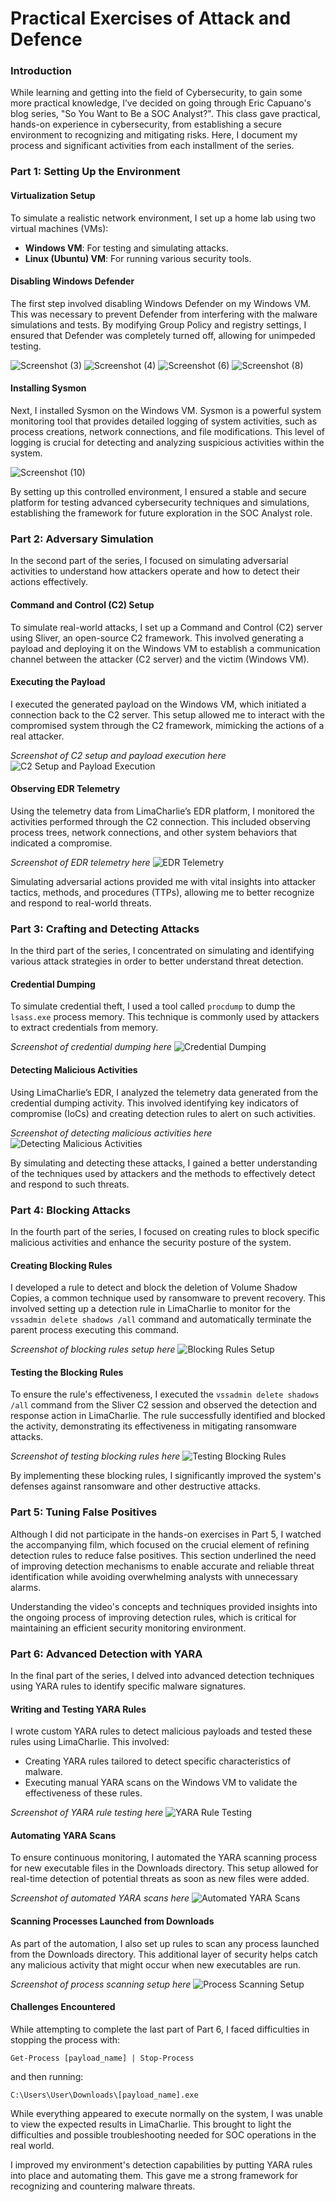 # Practical Exercises of Attack and Defence

###  Introduction
While learning and getting into the field of Cybersecurity, to gain some more practical knowledge, I’ve decided on going through Eric Capuano's blog series, "So You Want to Be a SOC Analyst?". This class gave practical, hands-on experience in cybersecurity, from establishing a secure environment to recognizing and mitigating risks. Here, I document my process and significant activities from each installment of the series.
###  Part 1: Setting Up the Environment

####  Virtualization Setup
To simulate a realistic network environment, I set up a home lab using two virtual machines (VMs):
- **Windows VM**: For testing and simulating attacks.
- **Linux (Ubuntu) VM**: For running various security tools.

####  Disabling Windows Defender
The first step involved disabling Windows Defender on my Windows VM. This was necessary to prevent Defender from interfering with the malware simulations and tests. By modifying Group Policy and registry settings, I ensured that Defender was completely turned off, allowing for unimpeded testing.

![Screenshot (3)](https://github.com/yottam205/SOC-Analyst--Practical-Exercises/assets/117525375/a1aba564-6bc4-4639-be1a-633688ab15c1)
![Screenshot (4)](https://github.com/yottam205/SOC-Analyst--Practical-Exercises/assets/117525375/66374add-1e81-42e5-be48-c4052b8979ce)
![Screenshot (6)](https://github.com/yottam205/SOC-Analyst--Practical-Exercises/assets/117525375/ecf19be4-74d2-43a0-b3ee-261c234afd39)
![Screenshot (8)](https://github.com/yottam205/SOC-Analyst--Practical-Exercises/assets/117525375/27ad11b9-b41b-4889-bca1-316fe1c6843e)


####  Installing Sysmon
Next, I installed Sysmon on the Windows VM. Sysmon is a powerful system monitoring tool that provides detailed logging of system activities, such as process creations, network connections, and file modifications. This level of logging is crucial for detecting and analyzing suspicious activities within the system.

![Screenshot (10)](https://github.com/yottam205/SOC-Analyst--Practical-Exercises/assets/117525375/e126aecc-d4e7-481b-9352-9937e917beae)


By setting up this controlled environment, I ensured a stable and secure platform for testing advanced cybersecurity techniques and simulations, establishing the framework for future exploration in the SOC Analyst role.


###  Part 2: Adversary Simulation

In the second part of the series, I focused on simulating adversarial activities to understand how attackers operate and how to detect their actions effectively.

####  Command and Control (C2) Setup
To simulate real-world attacks, I set up a Command and Control (C2) server using Sliver, an open-source C2 framework. This involved generating a payload and deploying it on the Windows VM to establish a communication channel between the attacker (C2 server) and the victim (Windows VM).

####  Executing the Payload
I executed the generated payload on the Windows VM, which initiated a connection back to the C2 server. This setup allowed me to interact with the compromised system through the C2 framework, mimicking the actions of a real attacker.

*Screenshot of C2 setup and payload execution here*
![C2 Setup and Payload Execution](path/to/screenshot4.png)

####  Observing EDR Telemetry
Using the telemetry data from LimaCharlie’s EDR platform, I monitored the activities performed through the C2 connection. This included observing process trees, network connections, and other system behaviors that indicated a compromise.

*Screenshot of EDR telemetry here*
![EDR Telemetry](path/to/screenshot5.png)

Simulating adversarial actions provided me with vital insights into attacker tactics, methods, and procedures (TTPs), allowing me to better recognize and respond to real-world threats.

###  Part 3: Crafting and Detecting Attacks

In the third part of the series, I concentrated on simulating and identifying various attack strategies in order to better understand threat detection.

####  Credential Dumping
To simulate credential theft, I used a tool called `procdump` to dump the `lsass.exe` process memory. This technique is commonly used by attackers to extract credentials from memory.

*Screenshot of credential dumping here*
![Credential Dumping](path/to/screenshot6.png)

####  Detecting Malicious Activities
Using LimaCharlie’s EDR, I analyzed the telemetry data generated from the credential dumping activity. This involved identifying key indicators of compromise (IoCs) and creating detection rules to alert on such activities.

*Screenshot of detecting malicious activities here*
![Detecting Malicious Activities](path/to/screenshot7.png)

By simulating and detecting these attacks, I gained a better understanding of the techniques used by attackers and the methods to effectively detect and respond to such threats.


###  Part 4: Blocking Attacks

In the fourth part of the series, I focused on creating rules to block specific malicious activities and enhance the security posture of the system.

####  Creating Blocking Rules
I developed a rule to detect and block the deletion of Volume Shadow Copies, a common technique used by ransomware to prevent recovery. This involved setting up a detection rule in LimaCharlie to monitor for the `vssadmin delete shadows /all` command and automatically terminate the parent process executing this command.

*Screenshot of blocking rules setup here*
![Blocking Rules Setup](path/to/screenshot8.png)

####  Testing the Blocking Rules
To ensure the rule's effectiveness, I executed the `vssadmin delete shadows /all` command from the Sliver C2 session and observed the detection and response action in LimaCharlie. The rule successfully identified and blocked the activity, demonstrating its effectiveness in mitigating ransomware attacks.

*Screenshot of testing blocking rules here*
![Testing Blocking Rules](path/to/screenshot9.png)

By implementing these blocking rules, I significantly improved the system's defenses against ransomware and other destructive attacks.


###  Part 5: Tuning False Positives

Although I did not participate in the hands-on exercises in Part 5, I watched the accompanying film, which focused on the crucial element of refining detection rules to reduce false positives. This section underlined the need of improving detection mechanisms to enable accurate and reliable threat identification while avoiding overwhelming analysts with unnecessary alarms.

Understanding the video's concepts and techniques provided insights into the ongoing process of improving detection rules, which is critical for maintaining an efficient security monitoring environment.


###  Part 6: Advanced Detection with YARA

In the final part of the series, I delved into advanced detection techniques using YARA rules to identify specific malware signatures.

####  Writing and Testing YARA Rules
I wrote custom YARA rules to detect malicious payloads and tested these rules using LimaCharlie. This involved:
- Creating YARA rules tailored to detect specific characteristics of malware.
- Executing manual YARA scans on the Windows VM to validate the effectiveness of these rules.

*Screenshot of YARA rule testing here*
![YARA Rule Testing](path/to/screenshot10.png)

####  Automating YARA Scans
To ensure continuous monitoring, I automated the YARA scanning process for new executable files in the Downloads directory. This setup allowed for real-time detection of potential threats as soon as new files were added.

*Screenshot of automated YARA scans here*
![Automated YARA Scans](path/to/screenshot11.png)

####  Scanning Processes Launched from Downloads
As part of the automation, I also set up rules to scan any process launched from the Downloads directory. This additional layer of security helps catch any malicious activity that might occur when new executables are run.

*Screenshot of process scanning setup here*
![Process Scanning Setup](path/to/screenshot12.png)

####  Challenges Encountered
While attempting to complete the last part of Part 6, I faced difficulties in stopping the process with:
```
Get-Process [payload_name] | Stop-Process
```
and then running:
```
C:\Users\User\Downloads\[payload_name].exe
```
While everything appeared to execute normally on the system, I was unable to view the expected results in LimaCharlie. This brought to light the difficulties and possible troubleshooting needed for SOC operations in the real world.

I improved my environment's detection capabilities by putting YARA rules into place and automating them. This gave me a strong framework for recognizing and countering malware threats.
